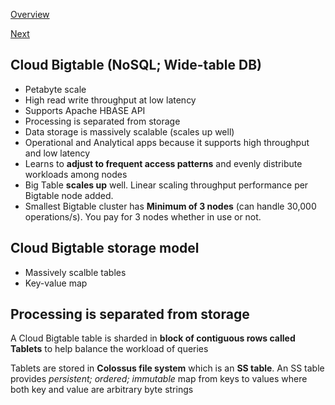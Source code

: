 [Overview](https://github.com/paulowe/gcp/blob/main/readme.md)

[Next](https://github.com/paulowe/gcp/blob/main/week5-questions.md)

## Cloud Bigtable (NoSQL; Wide-table DB)

- Petabyte scale
- High read write throughput at low latency
- Supports Apache HBASE API
- Processing is separated from storage 
- Data storage is massively scalable (scales up well)
- Operational and Analytical apps because it supports high throughput and low latency
- Learns to **adjust to frequent access patterns** and evenly distribute workloads among nodes
- Big Table **scales up** well. Linear scaling throughput performance per Bigtable node added.
- Smallest Bigtable cluster has **Minimum of 3 nodes** (can handle 30,000 operations/s). You pay for 3 nodes whether in use or not.

## Cloud Bigtable storage model

- Massively scalble tables
- Key-value map 

## Processing is separated from storage
A Cloud Bigtable table is sharded in **block of contiguous rows called Tablets** to help balance the workload of queries

Tablets are stored in **Colossus file system** which is an **SS table**. 
An SS table provides *persistent; ordered; immutable* map from keys to values where both key and value are arbitrary byte strings
